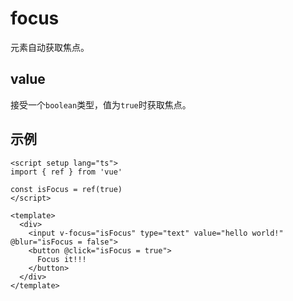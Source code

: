 # focus

元素自动获取焦点。

## value

接受一个`boolean`类型，值为`true`时获取焦点。

## 示例

```vue
<script setup lang="ts">
import { ref } from 'vue'

const isFocus = ref(true)
</script>

<template>
  <div>
    <input v-focus="isFocus" type="text" value="hello world!" @blur="isFocus = false">
    <button @click="isFocus = true">
      Focus it!!!
    </button>
  </div>
</template>
```

